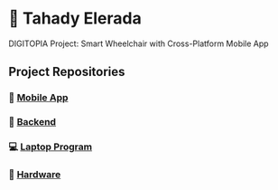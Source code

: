 # 🦼 Tahady Elerada
DIGITOPIA Project: Smart Wheelchair with Cross-Platform Mobile App

## Project Repositories
### 📱 [Mobile App](https://github.com/ahmed0nasser/gp-mobile-app)
### 💾 [Backend](https://github.com/ahmed0nasser/gp-backend)
### 💻 [Laptop Program](https://github.com/ahmed0nasser/gp-laptop-program)
### 🪫 [Hardware](https://github.com/MohamedSaeed130/Graduation-Project-Smart-Wheelchair-)
